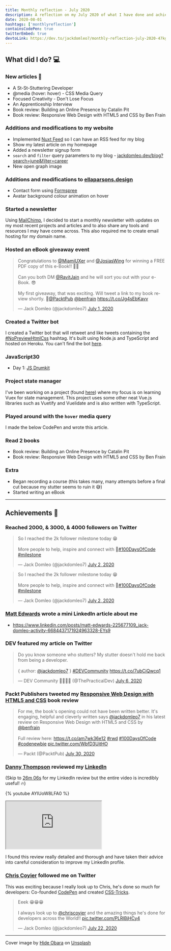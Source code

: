 ```yaml
---
title: Monthly reflection - July 2020
description: A reflection on my July 2020 of what I have done and achieved. Wrote a lot of articles and I was able to read some fantastic books...
date: 2020-08-01
hashtags: ['monthlyreflection']
containsCodePen: true
twitterEmbed: true
devtoLink: https://dev.to/jackdomleo7/monthly-reflection-july-2020-47kg
---
```


## What did I do? 💻

### New articles 📰

- <nuxt-link to="/blog/a-st-st-stuttering-developer">A St-St-Stuttering Developer</nuxt-link>
- <nuxt-link to="/blog/hover-css-media-query">@media (hover: hover) - CSS Media Query</nuxt-link>
- <nuxt-link to="/blog/focused-creativity-dont-lose-focus">Focused Creativity - Don't Lose Focus</nuxt-link>
- <nuxt-link to="/blog/an-apprenticeship-interview">An Apprenticeship Interview</nuxt-link>
- <nuxt-link to="/blog/book-review-building-an-online-presence-by-catalin-pit">Book review: Building an Online Presence by Catalin Pit</nuxt-link>
- <nuxt-link to="/blog/book-review-responsive-web-design-with-html5-and-css-by-ben-frain">Book review: Responsive Web Design with HTML5 and CSS by Ben Frain</nuxt-link>

### Additions and modifications to <nuxt-link to="/">my website</nuxt-link>

- Implemented [Nuxt Feed](https://github.com/nuxt-community/feed-module) so I can have an RSS feed for my blog
- Show my latest article on my homepage
- Added a newsletter signup form
- `search` and `filter` query parameters to my blog - [jackdomleo.dev/blog?search=june&filter=career](https://jackdomleo.dev/blog?search=june&filter=career)
- New open graph image

### Additions and modifications to [ellaparsons.design](https://ellaparsons.design)

- Contact form using [Formspree](https://formspree.io)
- Avatar background colour animation on hover

### Started a <nuxt-link to="/newsletter">newsletter</nuxt-link>

Using [MailChimp](https://mailchimp.com), I decided to start a monthly newsletter with updates on my most recent projects and articles and to also share any tools and resources I may have come across. This also required me to create email hosting for my domain name.

### Hosted an eBook giveaway event

<blockquote class="twitter-tweet"><p lang="en" dir="ltr">Congratulations to <a href="https://twitter.com/MiamiUXer?ref_src=twsrc%5Etfw">@MiamiUXer</a> and <a href="https://twitter.com/JosiasWing?ref_src=twsrc%5Etfw">@JosiasWing</a> for winning a FREE PDF copy of this e-Book!! 🥳🎉<br><br>Can you both DM <a href="https://twitter.com/RavitJain?ref_src=twsrc%5Etfw">@RavitJain</a> and he will sort you out with your e-Book. 😎<br><br>My first giveaway, that was exciting. Will tweet a link to my book review shortly. 🙂<a href="https://twitter.com/PacktPub?ref_src=twsrc%5Etfw">@PacktPub</a> <a href="https://twitter.com/benfrain?ref_src=twsrc%5Etfw">@benfrain</a> <a href="https://t.co/Jg4sEbKavv">https://t.co/Jg4sEbKavv</a></p>&mdash; Jack Domleo (@jackdomleo7) <a href="https://twitter.com/jackdomleo7/status/1278422168116891649?ref_src=twsrc%5Etfw">July 1, 2020</a></blockquote>

### Created a Twitter bot

I created a Twitter bot that will retweet and like tweets containing the [#NoPreviewHtmlCss](https://twitter.com/search?q=%23NoPreviewHtmlCss) hashtag. It's built using Node.js and TypeScript and hosted on Heroku. You can't find the bot [here](https://twitter.com/NoPreviewHtmlCs).

### JavaScript30

- Day 1: [JS Drumkit](https://jackdomleo7.github.io/JavaScript30/01-javascript-drum-kit)

### Project state manager

I've been working on a project (found [here](https://github.com/jackdomleo7/project-state-manager)) where my focus is on learning Vuex for state management. This project uses some other neat Vue.js libraries such as Vuetify and Vuelidate and is also written with TypeScript.

### Played around with the `hover` media query

I made the below CodePen and wrote <nuxt-link to="/blog/hover-css-media-query">this article</nuxt-link>.

<codepen slug-hash="jOWZRXX" pen-title="hover: hover media query"></codepen>

### Read 2 books

- <nuxt-link to="/blog/book-review-building-an-online-presence-by-catalin-pit">Book review: Building an Online Presence by Catalin Pit</nuxt-link>
- <nuxt-link to="/blog/book-review-responsive-web-design-with-html5-and-css-by-ben-frain">Book review: Responsive Web Design with HTML5 and CSS by Ben Frain</nuxt-link>

### Extra

- Began recording a course (this takes many, many attempts before a final cut because my stutter seems to ruin it 😅)
- Started writing an eBook

---

## Achievements 🎉

### Reached 2000, & 3000, & 4000 followers on Twitter

<blockquote class="twitter-tweet"><p lang="en" dir="ltr">So I reached the 2k follower milestone today 😁<br><br>More people to help, inspire and connect with 🤗<a href="https://twitter.com/hashtag/100DaysOfCode?src=hash&amp;ref_src=twsrc%5Etfw">#100DaysOfCode</a> <a href="https://twitter.com/hashtag/milestone?src=hash&amp;ref_src=twsrc%5Etfw">#milestone</a></p>&mdash; Jack Domleo (@jackdomleo7) <a href="https://twitter.com/jackdomleo7/status/1278815190251962369?ref_src=twsrc%5Etfw">July 2, 2020</a></blockquote>

<blockquote class="twitter-tweet"><p lang="en" dir="ltr">So I reached the 2k follower milestone today 😁<br><br>More people to help, inspire and connect with 🤗<a href="https://twitter.com/hashtag/100DaysOfCode?src=hash&amp;ref_src=twsrc%5Etfw">#100DaysOfCode</a> <a href="https://twitter.com/hashtag/milestone?src=hash&amp;ref_src=twsrc%5Etfw">#milestone</a></p>&mdash; Jack Domleo (@jackdomleo7) <a href="https://twitter.com/jackdomleo7/status/1278815190251962369?ref_src=twsrc%5Etfw">July 2, 2020</a></blockquote>

### [Matt Edwards](https://www.linkedin.com/in/matt-edwards-225677109/) wrote a mini LinkedIn article about me

- https://www.linkedin.com/posts/matt-edwards-225677109_jack-domleo-activity-6684437171924963328-EYs9

### DEV featured my article on Twitter

<blockquote class="twitter-tweet"><p lang="en" dir="ltr">Do you know someone who stutters? My stutter doesn&#39;t hold me back from being a developer.<br><br>{ author: <a href="https://twitter.com/jackdomleo7?ref_src=twsrc%5Etfw">@jackdomleo7</a> } <a href="https://twitter.com/hashtag/DEVCommunity?src=hash&amp;ref_src=twsrc%5Etfw">#DEVCommunity</a> <a href="https://t.co/7ubCiQwcq1">https://t.co/7ubCiQwcq1</a></p>&mdash; DEV Community 👩‍💻👨‍💻 (@ThePracticalDev) <a href="https://twitter.com/ThePracticalDev/status/1279937358171910145?ref_src=twsrc%5Etfw">July 6, 2020</a></blockquote>

### Packt Publishers tweeted my [Responsive Web Design with HTML5 and CSS](https://amzn.to/2X1xz9t) book review

<blockquote class="twitter-tweet"><p lang="en" dir="ltr">For me, the book&#39;s opening could not have been written better. It&#39;s engaging, helpful and cleverly written says <a href="https://twitter.com/jackdomleo7?ref_src=twsrc%5Etfw">@jackdomleo7</a> in his latest review on Responsive Web Design with HTML5 and CSS by <a href="https://twitter.com/benfrain?ref_src=twsrc%5Etfw">@benfrain</a><br><br>Full review here: <a href="https://t.co/am7wk36e12">https://t.co/am7wk36e12</a> <a href="https://twitter.com/hashtag/rwd?src=hash&amp;ref_src=twsrc%5Etfw">#rwd</a> <a href="https://twitter.com/hashtag/100DaysOfCode?src=hash&amp;ref_src=twsrc%5Etfw">#100DaysOfCode</a> <a href="https://twitter.com/hashtag/codenewbie?src=hash&amp;ref_src=twsrc%5Etfw">#codenewbie</a> <a href="https://t.co/WbfD3UitHO">pic.twitter.com/WbfD3UitHO</a></p>&mdash; Packt (@PacktPub) <a href="https://twitter.com/PacktPub/status/1288798731869908995?ref_src=twsrc%5Etfw">July 30, 2020</a></blockquote>

### [Danny Thompson](https://twitter.com/DThompsonDev) reviewed my [LinkedIn](https://linkedin.com/in/jackdomleo7)

(Skip to [26m 06s](https://www.youtube.com/watch?v=AYIUoW8LFA0#t=26m06s) for my LinkedIn review but the entire video is incredibly useful! 🔥)

{% youtube AYIUoW8LFA0 %}

 <iframe
src="https://www.youtube.com/watch?v=AYIUoW8LFA0#t=26m06s">
</iframe> 

I found this review really detailed and thorough and have taken their advice into careful consideration to improve my LinkedIn profile.

### [Chris Coyier](https://twitter.com/chriscoyier) followed me on Twitter

This was exciting because I really look up to Chris, he's done so much for developers: Co-founded [CodePen](https://codepen.io) and created [CSS-Tricks](https://css-tricks.com).

<blockquote class="twitter-tweet"><p lang="en" dir="ltr">Eeek 😁😁😁<br><br>I always look up to <a href="https://twitter.com/chriscoyier?ref_src=twsrc%5Etfw">@chriscoyier</a> and the amazing things he&#39;s done for developers across the World!! <a href="https://t.co/PLRlBjHCy4">pic.twitter.com/PLRlBjHCy4</a></p>&mdash; Jack Domleo (@jackdomleo7) <a href="https://twitter.com/jackdomleo7/status/1286044002345779201?ref_src=twsrc%5Etfw">July 22, 2020</a></blockquote>

---

Cover image by [Hide Obara](https://unsplash.com/@hideobara) on [Unsplash](https://unsplash.com/s/photos/reflection)